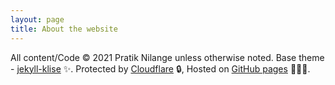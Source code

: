 ```yaml
---
layout: page
title: About the website
---
```


All content/Code © 2021 Pratik Nilange unless otherwise noted. Base theme - [jekyll-klise](https://github.com/piharpi/jekyll-klise) ✨. Protected by [Cloudflare](https://www.cloudflare.com/en-gb/) 🔒, Hosted on [GitHub pages](https://pages.github.com/) 👨🏼‍💻.